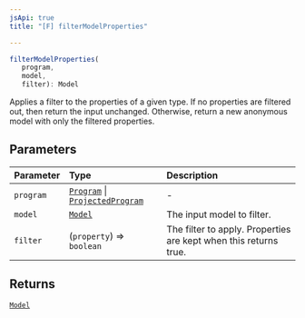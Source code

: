 ```yaml
---
jsApi: true
title: "[F] filterModelProperties"

---
```

```ts
filterModelProperties(
   program, 
   model, 
   filter): Model
```

Applies a filter to the properties of a given type. If no properties
are filtered out, then return the input unchanged. Otherwise, return
a new anonymous model with only the filtered properties.

## Parameters

| Parameter | Type | Description |
| :------ | :------ | :------ |
| `program` | [`Program`](../interfaces/Program.md) \| [`ProjectedProgram`](../interfaces/ProjectedProgram.md) | - |
| `model` | [`Model`](../interfaces/Model.md) | The input model to filter. |
| `filter` | (`property`) => `boolean` | The filter to apply. Properties are kept when this returns true. |

## Returns

[`Model`](../interfaces/Model.md)
